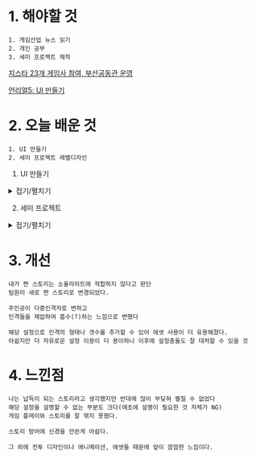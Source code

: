 # 1. 해야할 것
```
1. 게임산업 뉴스 읽기
2. 개인 공부
3. 세미 프로젝트 제작
```
[지스타 23개 게임사 참여, 부산공동관 운영](https://www.gamemeca.com/view.php?gid=1742923)

[언리얼5: UI 만들기](https://www.youtube.com/watch?v=mnQ23_gPjZg)


# 2. 오늘 배운 것
```
1. UI 만들기
2. 세미 프로젝트 레벨디자인
```
1. UI 만들기
<details>
<summary>접기/펼치기</summary>

1. 블루프린트 만들기

![image](https://github.com/JM94Ent/TIL-WIL/assets/143363550/de2568b7-871f-49d8-8846-d77f1f73bd8d)

2. 캔버스 추가 후 원하는 위치에 배치후 앵커 고정

![image](https://github.com/JM94Ent/TIL-WIL/assets/143363550/e1bfe700-cbbb-4305-a5b2-49cebfa39fa9)

![image](https://github.com/JM94Ent/TIL-WIL/assets/143363550/27352dee-6648-4c35-9588-ac58889c4f0c)

3. 커서 나타나기(레벨 블루프린트)

![image](https://github.com/JM94Ent/TIL-WIL/assets/143363550/5a7404f6-20b4-45d3-ac5e-12107f10f788)

</details>

2. 세미 프로젝트
<details>
<summary>접기/펼치기</summary>

레벨 디자인
```
튜토리얼 1챕터와 2챕터의 레벨 방향에 대해서 이야기했다.
한 챕터를 나눠서 같이 만들자는 이야기를 했지만 그것보다는 각자 한 챕터씩 맡아서 4개의 레벨을 만드는 게
더 낫다고 생각하여 한 챕터씩 맡기로 했다. 
```

프로젝트 회의
```
1. 스토리 확정
2. 회의록 양식 제작 및 작성
```
</details>


# 3. 개선
```
내가 짠 스토리는 소울라이트에 적합하지 않다고 판단
팀원이 새로 짠 스토리로 변경되었다.

주인공이 다중인격자로 변하고
인격들을 제압하여 흡수(?)하는 느낌으로 변했다

해당 설정으로 인격의 형태나 갯수를 추가할 수 있어 에셋 사용이 더 유용해졌다.
아쉽지만 더 자유로운 설정 이용이 더 용이하니 이후에 설정충돌도 잘 대처할 수 있을 것
```


# 4. 느낀점
```
나는 납득이 되는 스토리라고 생각했지만 반대에 많이 부딪혀 펼칠 수 없었다
해당 설정을 설명할 수 없는 부분도 크다(애초에 설명이 필요한 것 자체가 NG)
게임 플레이와 스토리를 잘 엮지 못했다.

스토리 방어에 신경을 안쓴게 아쉽다.

그 외에 전투 디자인이나 애니메이션, 에셋들 때문에 앞이 깜깜한 느낌이다.
```



